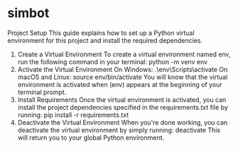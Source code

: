 # simbot
Project Setup
This guide explains how to set up a Python virtual environment for this project and install the required dependencies.

1. Create a Virtual Environment
To create a virtual environment named env, run the following command in your terminal:
python -m venv env
2. Activate the Virtual Environment
On Windows:
.\env\Scripts\activate
On macOS and Linux:
source env/bin/activate
You will know that the virtual environment is activated when (env) appears at the beginning of your terminal prompt.
3. Install Requirements
Once the virtual environment is activated, you can install the project dependencies specified in the requirements.txt file by running:
pip install -r requirements.txt
4. Deactivate the Virtual Environment
When you're done working, you can deactivate the virtual environment by simply running:
deactivate
This will return you to your global Python environment.

